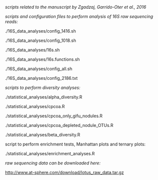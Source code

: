 *scripts related to the manuscript by Zgadzaj, Garrido-Oter et al., 2016*

*scripts and configuration files to perform analysis of 16S raw sequencing reads:*

./16S_data_analyses/config_1416.sh

./16S_data_analyses/config_1018.sh

./16S_data_analyses/16s.sh

./16S_data_analyses/16s.functions.sh

./16S_data_analyses/config_all.sh

./16S_data_analyses/config_2186.txt

*scripts to perform diversity analyses:*

./statistical_analyses/alpha_diversity.R

./statistical_analyses/cpcoa.R

./statistical_analyses/cpcoa_only_gifu_nodules.R

./statistical_analyses/cpcoa_depleted_nodule_OTUs.R

./statistical_analyses/beta_diversity.R

script to perform enrichment tests, Manhattan plots and ternary plots:

./statistical_analyses/enrichment_analyses.R

*raw sequencing data can be downloaded here:*

http://www.at-sphere.com/download/lotus_raw_data.tar.gz

